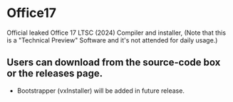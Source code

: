 # Office17
Official leaked Office 17 LTSC (2024) Compiler and installer, (Note that this is a "Technical Preview" Software and it's not attended for daily usage.)



## Users can download from the source-code box or the releases page.

- Bootstrapper (vxInstaller) will be added in future release.

